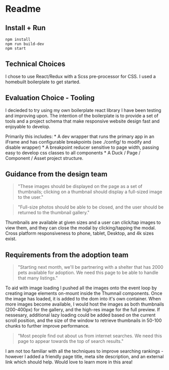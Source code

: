 # Readme

## Install + Run

    npm install
    npm run build-dev
    npm start

## Technical Choices

I chose to use React/Redux with a Scss pre-processor for CSS. I used a homebuilt boilerplate to get started.

## Evaluation Choice - Tooling

I decieded to try using my own boilerplate react library I have been testing and improving upon. The intention of the boilerplate is to provide a set of tools and a project schema that make responsive website design fast and enjoyable to develop.

Primarily this includes:
    * A dev wrapper that runs the primary app in an iFrame and has configurable breakpoints (see ./config/ to modify and disable wrapper)
    * A breakpoint reducer sensitive to page width, passing easy to develop css classes to all components
    * A Duck / Page / Component / Asset project structure.

## Guidance from the design team

> "These images should be displayed on the page as a set of thumbnails; clicking on a thumbnail should display a full-sized image to the user."

> "Full-size photos should be able to be closed, and the user should be returned to the thumbnail gallery."

Thumbnails are available at given sizes and a user can click/tap images to view them, and they can close the modal by clicking/tapping the modal. Cross platform responsiveness to phone, tablet, Desktop, and 4k sizes exist.

## Requirements from the adoption team

> "Starting next month, we'll be partnering with a shelter that has 2000 pets available for adoption. We need this page to be able to handle that many listings."

To aid with image loading I pushed all the images onto the event loop by creating image elements on-mount inside the Thumnail components. Once the image has loaded, it is added to the dom into it's own container. When more images become available, I would host the images as both thumbnails (200-400px) for the gallery, and the high-res image for the full preview. If nessesary, additional lazy loading could be added based on the current scroll position, and the size of the window to retrieve thumbnails in 50-100 chunks to further improve performance.

> "Most people find out about us from internet searches. We need this page to appear towards the top of search results."

I am not too familiar with all the techniques to improve searching rankings - however I added a friendly page title, meta site description, and an external link which should help. Would love to learn more in this area!